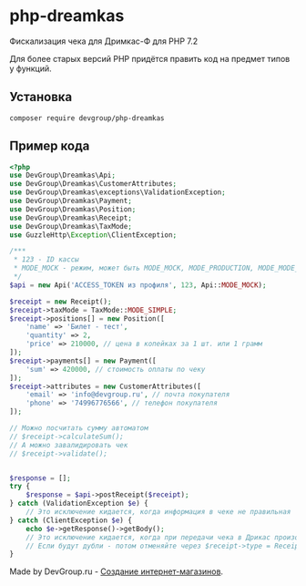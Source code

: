 # php-dreamkas
Фискализация чека для Дримкас-Ф для PHP 7.2

Для более старых версий PHP придётся править код на предмет типов у функций.

## Установка

```
composer require devgroup/php-dreamkas
```

## Пример кода

```php
<?php
use DevGroup\Dreamkas\Api;
use DevGroup\Dreamkas\CustomerAttributes;
use DevGroup\Dreamkas\exceptions\ValidationException;
use DevGroup\Dreamkas\Payment;
use DevGroup\Dreamkas\Position;
use DevGroup\Dreamkas\Receipt;
use DevGroup\Dreamkas\TaxMode;
use GuzzleHttp\Exception\ClientException;

/***
 * 123 - ID кассы
 * MODE_MOCK - режим, может быть MODE_MOCK, MODE_PRODUCTION, MODE_MODE_DEBUG
 */
$api = new Api('ACCESS_TOKEN из профиля', 123, Api::MODE_MOCK);

$receipt = new Receipt();
$receipt->taxMode = TaxMode::MODE_SIMPLE;
$receipt->positions[] = new Position([
    'name' => 'Билет - тест',
    'quantity' => 2,
    'price' => 210000, // цена в копейках за 1 шт. или 1 грамм
]);
$receipt->payments[] = new Payment([
    'sum' => 420000, // стоимость оплаты по чеку
]);
$receipt->attributes = new CustomerAttributes([
    'email' => 'info@devgroup.ru', // почта покупателя
    'phone' => '74996776566', // телефон покупателя
]);

// Можно посчитать сумму автоматом
// $receipt->calculateSum();
// А можно завалидировать чек
// $receipt->validate();


$response = [];
try {
    $response = $api->postReceipt($receipt);
} catch (ValidationException $e) {
    // Это исключение кидается, когда информация в чеке не правильная
} catch (ClientException $e) {
    echo $e->getResponse()->getBody();
    // Это исключение кидается, когда при передачи чека в Дрикас произошла ошибка. Лучше отправить чек ещё раз
    // Если будут дубли - потом отменяйте через $receipt->type = Receipt::TYPE_REFUND;
}

```

Made by DevGroup.ru - [Создание интернет-магазинов](https://devgroup.ru/services/internet-magazin).
